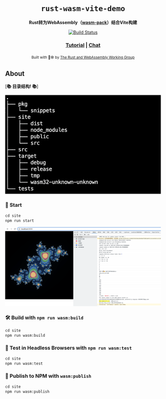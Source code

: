 <div align="center">

  <h1><code>rust-wasm-vite-demo</code></h1>

  <strong>Rust转为WebAssembly（<a href="https://github.com/rustwasm/wasm-pack">wasm-pack</a>）结合Vite构建</strong>

  <p>
    <a href="https://travis-ci.org/rustwasm/wasm-pack-template"><img src="https://img.shields.io/travis/rustwasm/wasm-pack-template.svg?style=flat-square" alt="Build Status" /></a>
  </p>

  <h3>
    <a href="https://rustwasm.github.io/docs/wasm-pack/tutorials/npm-browser-packages/index.html">Tutorial</a>
    <span> | </span>
    <a href="https://discordapp.com/channels/442252698964721669/443151097398296587">Chat</a>
  </h3>

  <sub>Built with 🦀🕸 by <a href="https://rustwasm.github.io/">The Rust and WebAssembly Working Group</a></sub>
</div>

## About

[**📚 目录结构! 📚**]

![Screenshot](./src/assets/WX20220513-155204%402x.png)

### 🚴 Start

```
cd site
npm run start
```
![Screenshot](./src/assets/WX20220513-160140@2x.png)

### 🛠️ Build with `npm run wasm:build`

```
cd site
npm run wasm:build
```

### 🔬 Test in Headless Browsers with `npm run wasm:test`

```
cd site
npm run wasm:test
```

### 🎁 Publish to NPM with `wasm:publish`

```
cd site
npm run wasm:publish
```